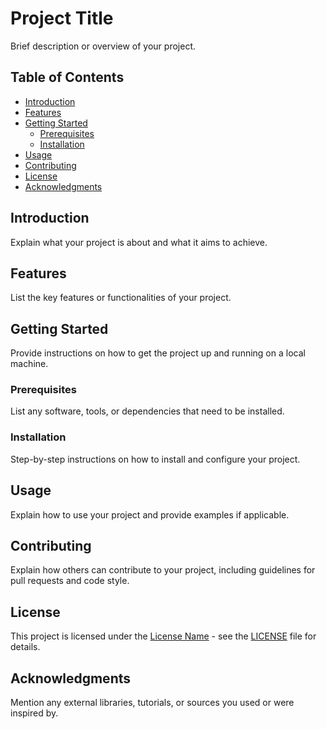 # Project Title

Brief description or overview of your project.

## Table of Contents
- [Introduction](#introduction)
- [Features](#features)
- [Getting Started](#getting-started)
  - [Prerequisites](#prerequisites)
  - [Installation](#installation)
- [Usage](#usage)
- [Contributing](#contributing)
- [License](#license)
- [Acknowledgments](#acknowledgments)

## Introduction

Explain what your project is about and what it aims to achieve.

## Features

List the key features or functionalities of your project.

## Getting Started

Provide instructions on how to get the project up and running on a local machine.

### Prerequisites

List any software, tools, or dependencies that need to be installed.

### Installation

Step-by-step instructions on how to install and configure your project.

## Usage

Explain how to use your project and provide examples if applicable.

## Contributing

Explain how others can contribute to your project, including guidelines for pull requests and code style.

## License

This project is licensed under the [License Name](LICENSE) - see the [LICENSE](LICENSE) file for details.

## Acknowledgments

Mention any external libraries, tutorials, or sources you used or were inspired by.


